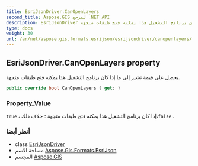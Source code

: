 ```yaml
---
title: EsriJsonDriver.CanOpenLayers
second_title: Aspose.GIS لمرجع .NET API
description: EsriJsonDriver ملكية. يحصل على قيمة تشير إلى ما إذا كان برنامج التشغيل هذا يمكنه فتح طبقات متجهة.
type: docs
weight: 30
url: /ar/net/aspose.gis.formats.esrijson/esrijsondriver/canopenlayers/
---
```

## EsriJsonDriver.CanOpenLayers property

يحصل على قيمة تشير إلى ما إذا كان برنامج التشغيل هذا يمكنه فتح طبقات متجهة.

```csharp
public override bool CanOpenLayers { get; }
```

### Property_Value

`true` ، إذا كان برنامج التشغيل هذا يمكنه فتح طبقات متجهة ؛ خلاف ذلك،`false` .

### أنظر أيضا

* class [EsriJsonDriver](../)
* مساحة الاسم [Aspose.Gis.Formats.EsriJson](../../esrijsondriver/)
* المجسم [Aspose.GIS](../../../)


